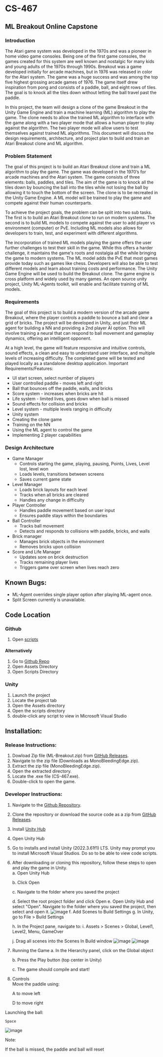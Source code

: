 # CS-467
## ML Breakout Online Capstone
### Introduction  
The Atari game system was developed in the 1970s and was a pioneer in home video game consoles. Being one of the first game consoles, the games created for this system are well known and nostalgic for many kids and young adults of the 1970s through 1990s. Breakout was a game developed initially for arcade machines, but in 1976 was released in color for the Atari system. The game was a huge success and was among the top five highest grossing arcade games of 1976. The game itself drew inspiration from pong and consists of a paddle, ball, and eight rows of tiles. The goal is to knock all the tiles down without letting the ball travel past the paddle.  

In this project, the team will design a clone of the game Breakout in the Unity Game Engine and train a machine learning (ML) algorithm to play the game. The clone needs to allow the trained ML algorithm to interface with the game along with a two player mode that allows a human player to play against the algorithm. The two player mode will allow users to test themselves against trained ML algorithms. This document will discuss the design requirements, architecture, and project plan to build and train an Atari Breakout clone and ML algorithm. 

### Problem Statement

The goal of this project is to build an Atari Breakout clone and train a ML algorithm to play the game. The game was developed in the 1970’s for arcade machines and the Atari system. The game consists of three elements: balls, paddles, and tiles. The aim of the game is to knock all the tiles down by bouncing the ball into the tiles while not losing the ball by allowing it to touch the bottom of the screen. The clone is to be recreated in the Unity Game Engine. A ML model will be trained to play the game and compete against their human counterparts. 

To achieve the project goals, the problem can be split into two sub tasks. The first is to build an Atari Breakout clone to run on modern systems. The second is to build ML models to compete against the user to add player vs environment (computer) or PvE. Including ML models also allows for developers to train, test, and experiment with different algorithms.  

The incorporation of trained ML models playing the game offers the user further challenges to test their skill in the game. While this offers a harder challenge, it maintains the game's roots and nostalgia all the while bringing the game to modern systems. The ML model adds the PvE that most games provide today such as games like chess. Developers will also be able to test different models and learn about training costs and performance. 
The Unity Game Engine will be used to build the Breakout clone. The game engine is cross platform and widely used by many games. An open source unity project, Unity ML-Agents toolkit, will enable and facilitate training of ML models.  


### Requirements
The goal of this project is to build a modern version of the arcade game Breakout, where the player controls a paddle to bounce a ball and clear a grid of bricks. The project will be developed in Unity, and just their ML agent for building a NN and providing a 2nd player AI option. This will involve training a neural that can respond to ball movement and gameplay dynamics, offering an intelligent opponent.  

At a high level, the game will feature responsive and intuitive controls, sound effects, a clean and easy to understand user interface, and multiple levels of increasing difficulty. The completed game will be tested and played locally as a standalone desktop application. 
Important Requirements/Features: 
- UI start screen, select number of players
- User controlled paddle - moves left and right
- Ball that bounces off the paddle, walls, and bricks
- Score system - increases when bricks are hit
- Life system - limited lives, goes down when ball is missed
- Sound effects for collision and bricks
- Level system - multiple levels ranging in difficulty 
- Unity system 
- Creating the clone game
- Training on the NN 
- Using the ML agent to control the game
- Implementing 2 player capabilities

### Design Architecture
- Game Manager 
    - Controls starting the game, playing, pausing, Points, Lives, Level lost, level won
    - Loads levels, transitions between screens
    - Saves current game state
- Level Manager
    - Loads brick layouts for each level
    - Tracks when all bricks are cleared
    - Handles any change in difficulty 
- Player Controller
    - Handles paddle movement based on user input
    - Ensures paddle stays within the boundaries
- Ball Controller
    - Tracks ball movement
    - Detects and responds to collisions with paddle, bricks, and walls
- Brick manager
    - Manages brick objects in the environment
    - Removes bricks upon collision 
- Score and Life Manager
    - Updates sore on brick destruction
    - Tracks remaining player lives
    - Triggers game over screen when lives reach zero


## Known Bugs:
- ML-Agent overrides single player option after playing ML-agent once. 
- Split Screen currently is unavailable. 

## Code Location
### Github
1. Open [scripts](https://github.com/Jnorth2/CS-467/tree/main/Assets/Scripts)
#### Alternatively
1. Go to [Github Repo](https://github.com/Jnorth2/CS-467)
2. Open Assets Directory
3. Open Scripts Directory

### Unity
1. Launch the project
2. Locate the project tab
3. Open the Assets directory
4. Open the scripts directory
5. double-click any script to view in Microsoft Visual Studio


## Installation:

### Release Instructions:
1. Dowload Zip file (ML-Breakout.zip) from [GitHub Releases](https://github.com/Jnorth2/CS-467/releases/tag/v1.0.0).
2. Navigate to the zip file (Downloads as MonoBleedingEdge.zip).
3. Extract the zip file (MonoBleedingEdge.zip).
4. Open the extracted directory.
5. Locate the .exe file (CS-467.exe).
6. Double-click to open the game.

### Developer Instructions:
1. Navigate to the [Github Repository](https://github.com/Jnorth2/CS-467/tree/v1.0.0).

2. Clone the repository or download the source code as a zip from [GitHub Releases](https://github.com/Jnorth2/CS-467/releases/tag/v1.0.0).

3. Install [Unity Hub](https://unity.com/download)

4. Open Unity Hub

5. Go to installs and install Unity (2022.3.61f1) LTS. Unity may prompt you to install Microsoft Visual Studios. Do so to be able to view code scripts.

6. After downloading or cloning this repository, follow these steps to open and play the game in Unity.  
    a.  Open Unity Hub

    b. Click Open

    c. Navigate to the folder where you saved the project

    d. Select the root project folder and click Open
    e. Open Unity Hub and select "Open". Navigate to the folder where you saved the project, then select and open it.
![image](https://github.com/user-attachments/assets/16309893-b2f2-4265-b215-2b4e55b2d70c)
    f. Add Scenes to Build Settings
    g. In Unity, go to File > Build Settings

    h. In the Project pane, navigate to:
    i. Assets > Scenes > Global, Level1, Level2, Menu, GameOver

    j. Drag all scenes into the Scenes In Build window
![image](https://github.com/user-attachments/assets/6e7dfc36-a04b-404b-a851-1980d2860c1b)
![image](https://github.com/user-attachments/assets/918cc83f-7f9e-4bf4-b0bb-8a187c69dfa9)
7. Running the Game
    a. In the Hierarchy panel, click on the Global object

    b. Press the Play button (top center in Unity)

    c. The game should compile and start!

8. Controls  
Move the paddle using:

    A to move left

    D to move right

Launching the ball:

    Space

![image](https://github.com/user-attachments/assets/23dd81ca-7c60-49a4-b67f-f04931603f11)

Note: 

If the ball is missed, the paddle and ball will reset



